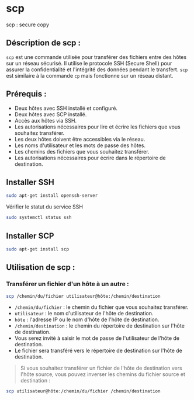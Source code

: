 # scp

scp : secure copy

## Déscription de scp :

`scp` est une commande utilisée pour transférer des fichiers entre des hôtes sur un réseau sécurisé. Il utilise le protocole SSH (Secure Shell) pour assurer la confidentialité et l'intégrité des données pendant le transfert. `scp` est similaire à la commande `cp` mais fonctionne sur un réseau distant.

## Prérequis :

- Deux hôtes avec SSH installé et configuré.
- Deux hôtes avec SCP installé.
- Accès aux hôtes via SSH.
- Les autorisations nécessaires pour lire et écrire les fichiers que vous souhaitez transférer.
- Les deux hôtes doivent être accessibles via le réseau.
- Les noms d'utilisateur et les mots de passe des hôtes.
- Les chemins des fichiers que vous souhaitez transférer.
- Les autorisations nécessaires pour écrire dans le répertoire de destination.

## Installer SSH

```bash
sudo apt-get install openssh-server
```

Vérifier le statut du service SSH

```bash
sudo systemctl status ssh
```

## Installer SCP

```bash
sudo apt-get install scp
```

## Utilisation de scp :

### Transférer un fichier d'un hôte à un autre :

```bash
scp /chemin/du/fichier utilisateur@hôte:/chemin/destination
```

- `/chemin/du/fichier` : le chemin du fichier que vous souhaitez transférer.
- `utilisateur` : le nom d'utilisateur de l'hôte de destination.
- `hôte` : l'adresse IP ou le nom d'hôte de l'hôte de destination.
- `/chemin/destination` : le chemin du répertoire de destination sur l'hôte de destination.
- Vous serez invité à saisir le mot de passe de l'utilisateur de l'hôte de destination.
- Le fichier sera transféré vers le répertoire de destination sur l'hôte de destination.

>Si vous souhaitez transférer un fichier de l'hôte de destination vers l'hôte source, vous pouvez inverser les chemins du fichier source et destination :

```bash
scp utilisateur@hôte:/chemin/du/fichier /chemin/destination
```

